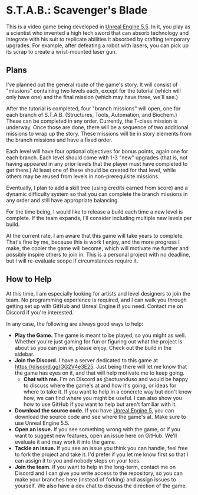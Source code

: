 # S.T.A.B.: Scavenger's Blade

This is a video game being developed in [Unreal Engine 5.5](https://www.unrealengine.com/en-US/unreal-engine-5). In it, you play as a scientist who invented a high tech sword that can absorb technology and integrate with his suit to replicate abilities it absorbed by crafting temporary upgrades. For example, after defeating a robot with lasers, you can pick up its scrap to create a wrist-mounted laser gun.

## Plans

I've planned out the general route of the game's story. It will consist of "missions" containing two levels each, except for the tutorial (which will only have one) and the final mission (which may have three, we'll see.)

After the tutorial is completed, four "branch missions" will open, one for each branch of S.T.A.B. (Structures, Tools, Automation, and Biochem.) These can be completed in any order. Currently, the T-class mission is underway. Once those are done, there will be a sequence of two additional missions to wrap up the story. These missions will tie in story elements from the branch missions and have a fixed order.

Each level will have four optional objectives for bonus points, again one for each branch. Each level should come with 1-3 "new" upgrades (that is, not having appeared in any prior levels that the player must have completed to get there.) At least one of these should be created for that level, while others may be reused from levels in non-prerequisite missions.

Eventually, I plan to add a skill tree (using credits earned from score) and a dynamic difficulty system so that you can complete the branch missions in any order and still have appropriate balancing.

For the time being, I would like to release a build each time a new level is complete. If the team expands, I'll consider including multiple new levels per build.

At the current rate, I am aware that this game will take years to complete. That's fine by me, because this is work I enjoy, and the more progress I make, the cooler the game will become, which will motivate me further and possibly inspire others to join in. This is a personal project with no deadline, but I will re-evaluate scope if circumstances require it.

## How to Help

At this time, I am especially looking for artists and level designers to join the team. No programming experience is required, and I can walk you through getting set up with GitHub and Unreal Engine if you need. Contact me on Discord if you're interested.

In any case, the following are always good ways to help:
* **Play the Game.** The game is meant to be played, so you might as well. Whether you're just gaming for fun or figuring out what the project is about so you can join in, please enjoy. Check out the build in the sidebar.
* **Join the Discord.** I have a server dedicated to this game at https://discord.gg/GG2V4e3E25. Just being there will let me know that the game has eyes on it, and that will help motivate me to keep going.
    * **Chat with me.** I'm on Discord as @sotuanduso and would be happy to discuss where the game's at and how it's going, or ideas for where to take it. If you want to help in a concrete way but don't know how, we can find where you might be useful. I can also show you how to use GitHub if you want to help but aren't familiar with it.
* **Download the source code.** If you have [Unreal Engine 5](https://www.unrealengine.com/en-US/unreal-engine-5), you can download the source code and see where the game's at. Make sure to use Unreal Engine 5.5.
* **Open an issue.** If you see something wrong with the game, or if you want to suggest new features, open an issue here on GitHub. We'll evaluate it and may work it into the game.
* **Tackle an issue.** If you see an issue you think you can handle, feel free to fork the project and take it. I'd prefer if you let me know first so that I can assign it to you and nobody steps on your toes.
* **Join the team.** If you want to help in the long-term, contact me on Discord and I can give you write access to the repository, so you can make your branches here (instead of forking) and assign issues to yourself. We also have a dev chat to discuss the direction of the game.
